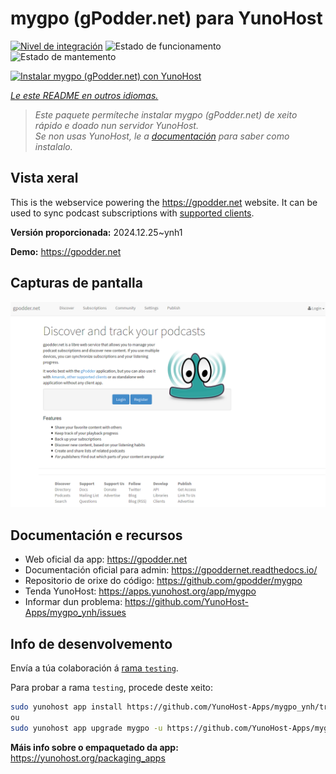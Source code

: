 <!--
NOTA: Este README foi creado automáticamente por <https://github.com/YunoHost/apps/tree/master/tools/readme_generator>
NON debe editarse manualmente.
-->

# mygpo (gPodder.net) para YunoHost

[![Nivel de integración](https://apps.yunohost.org/badge/integration/mygpo)](https://ci-apps.yunohost.org/ci/apps/mygpo/)
![Estado de funcionamento](https://apps.yunohost.org/badge/state/mygpo)
![Estado de mantemento](https://apps.yunohost.org/badge/maintained/mygpo)

[![Instalar mygpo (gPodder.net) con YunoHost](https://install-app.yunohost.org/install-with-yunohost.svg)](https://install-app.yunohost.org/?app=mygpo)

*[Le este README en outros idiomas.](./ALL_README.md)*

> *Este paquete permíteche instalar mygpo (gPodder.net) de xeito rápido e doado nun servidor YunoHost.*  
> *Se non usas YunoHost, le a [documentación](https://yunohost.org/install) para saber como instalalo.*

## Vista xeral

This is the webservice powering the https://gpodder.net website. It can be used to sync podcast subscriptions with [supported clients](https://gpoddernet.readthedocs.io/en/latest/user/clients.html).


**Versión proporcionada:** 2024.12.25~ynh1

**Demo:** <https://gpodder.net>

## Capturas de pantalla

![Captura de pantalla de mygpo (gPodder.net)](./doc/screenshots/screenshot1.png)

## Documentación e recursos

- Web oficial da app: <https://gpodder.net>
- Documentación oficial para admin: <https://gpoddernet.readthedocs.io/>
- Repositorio de orixe do código: <https://github.com/gpodder/mygpo>
- Tenda YunoHost: <https://apps.yunohost.org/app/mygpo>
- Informar dun problema: <https://github.com/YunoHost-Apps/mygpo_ynh/issues>

## Info de desenvolvemento

Envía a túa colaboración á [rama `testing`](https://github.com/YunoHost-Apps/mygpo_ynh/tree/testing).

Para probar a rama `testing`, procede deste xeito:

```bash
sudo yunohost app install https://github.com/YunoHost-Apps/mygpo_ynh/tree/testing --debug
ou
sudo yunohost app upgrade mygpo -u https://github.com/YunoHost-Apps/mygpo_ynh/tree/testing --debug
```

**Máis info sobre o empaquetado da app:** <https://yunohost.org/packaging_apps>
